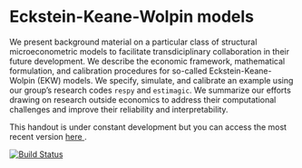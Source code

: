 # Eckstein-Keane-Wolpin models

We present background material on a particular class of structural microeconometric models to facilitate transdiciplinary collaboration in their future development. We describe the economic framework, mathematical formulation, and calibration procedures for so-called Eckstein-Keane-Wolpin (EKW) models. We specify, simulate, and calibrate an example using our group’s research codes `respy` and `estimagic`. We summarize our efforts drawing on research outside economics to address their computational challenges and improve their reliability and interpretability.

This handout is under constant development but you can access the most recent version [here
](https://github.com/OpenSourceEconomics/handout-eckstein-keane-wolpin-models/blob/master/promotion/ekw-handout.pdf).

[![Build Status](https://travis-ci.org/OpenSourceEconomics/handout-eckstein-keane-wolpin-models.svg?branch=master)](https://travis-ci.org/OpenSourceEconomics/handout-eckstein-keane-wolpin-models)
